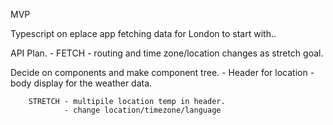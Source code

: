 MVP 

Typescript on eplace app fetching data for London to start with..

API Plan. - FETCH
          - routing and time zone/location changes as stretch goal.

Decide on components and make component tree.
        - Header for location 
        - body display for the weather data. 

        STRETCH - multipile location temp in header.
                - change location/timezone/language